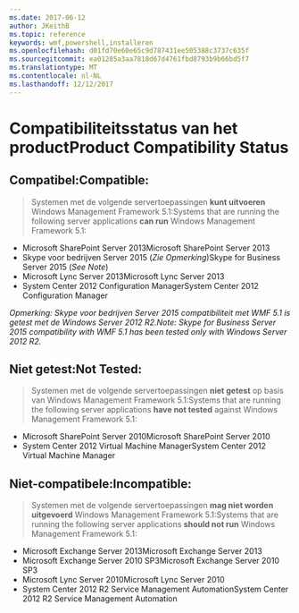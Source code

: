 ```yaml
---
ms.date: 2017-06-12
author: JKeithB
ms.topic: reference
keywords: wmf,powershell,installeren
ms.openlocfilehash: d01fd70e60e65c9d787431ee505388c3737c635f
ms.sourcegitcommit: ea01285a3aa7818d67d4761fbd8793b9b66bd5f7
ms.translationtype: MT
ms.contentlocale: nl-NL
ms.lasthandoff: 12/12/2017
---
```

# <a name="product-compatibility-status"></a><span data-ttu-id="eead9-102">Compatibiliteitsstatus van het product</span><span class="sxs-lookup"><span data-stu-id="eead9-102">Product Compatibility Status</span></span>

## <a name="compatible"></a><span data-ttu-id="eead9-103">Compatibel:</span><span class="sxs-lookup"><span data-stu-id="eead9-103">Compatible:</span></span>
> <span data-ttu-id="eead9-104">Systemen met de volgende servertoepassingen **kunt uitvoeren** Windows Management Framework 5.1:</span><span class="sxs-lookup"><span data-stu-id="eead9-104">Systems that are running the following server applications **can run** Windows Management Framework 5.1:</span></span>

- <span data-ttu-id="eead9-105">Microsoft SharePoint Server 2013</span><span class="sxs-lookup"><span data-stu-id="eead9-105">Microsoft SharePoint Server 2013</span></span>
- <span data-ttu-id="eead9-106">Skype voor bedrijven Server 2015 (_Zie Opmerking_)</span><span class="sxs-lookup"><span data-stu-id="eead9-106">Skype for Business Server 2015 (_See Note_)</span></span> 
- <span data-ttu-id="eead9-107">Microsoft Lync Server 2013</span><span class="sxs-lookup"><span data-stu-id="eead9-107">Microsoft Lync Server 2013</span></span>
- <span data-ttu-id="eead9-108">System Center 2012 Configuration Manager</span><span class="sxs-lookup"><span data-stu-id="eead9-108">System Center 2012 Configuration Manager</span></span>

<span data-ttu-id="eead9-109">_Opmerking: Skype voor bedrijven Server 2015 compatibiliteit met WMF 5.1 is getest met de Windows Server 2012 R2._</span><span class="sxs-lookup"><span data-stu-id="eead9-109">_Note: Skype for Business Server 2015 compatibility with WMF 5.1 has been tested only with Windows Server 2012 R2._</span></span> 

## <a name="not-tested"></a><span data-ttu-id="eead9-110">Niet getest:</span><span class="sxs-lookup"><span data-stu-id="eead9-110">Not Tested:</span></span>
> <span data-ttu-id="eead9-111">Systemen met de volgende servertoepassingen **niet getest** op basis van Windows Management Framework 5.1:</span><span class="sxs-lookup"><span data-stu-id="eead9-111">Systems that are running the following server applications **have not tested** against Windows Management Framework 5.1:</span></span>

- <span data-ttu-id="eead9-112">Microsoft SharePoint Server 2010</span><span class="sxs-lookup"><span data-stu-id="eead9-112">Microsoft SharePoint Server 2010</span></span>
- <span data-ttu-id="eead9-113">System Center 2012 Virtual Machine Manager</span><span class="sxs-lookup"><span data-stu-id="eead9-113">System Center 2012 Virtual Machine Manager</span></span>

## <a name="incompatible"></a><span data-ttu-id="eead9-114">Niet-compatibele:</span><span class="sxs-lookup"><span data-stu-id="eead9-114">Incompatible:</span></span>
> <span data-ttu-id="eead9-115">Systemen met de volgende servertoepassingen **mag niet worden uitgevoerd** Windows Management Framework 5.1:</span><span class="sxs-lookup"><span data-stu-id="eead9-115">Systems that are running the following server applications **should not run** Windows Management Framework 5.1:</span></span>

- <span data-ttu-id="eead9-116">Microsoft Exchange Server 2013</span><span class="sxs-lookup"><span data-stu-id="eead9-116">Microsoft Exchange Server 2013</span></span>
- <span data-ttu-id="eead9-117">Microsoft Exchange Server 2010 SP3</span><span class="sxs-lookup"><span data-stu-id="eead9-117">Microsoft Exchange Server 2010 SP3</span></span>
- <span data-ttu-id="eead9-118">Microsoft Lync Server 2010</span><span class="sxs-lookup"><span data-stu-id="eead9-118">Microsoft Lync Server 2010</span></span>
- <span data-ttu-id="eead9-119">System Center 2012 R2 Service Management Automation</span><span class="sxs-lookup"><span data-stu-id="eead9-119">System Center 2012 R2 Service Management Automation</span></span>

